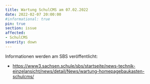 ```yaml
---
title: Wartung SchulCMS am 07.02.2022
date: 2022-02-07 20:00:00
#informational: true
pin: true
section: issue
affected:
- SchulCMS
severity: down
---
```


Informationen werden am SBS veröffentlicht:

* https://www3.sachsen.schule/sbs/startseite/news-technik-einzelansicht/news/detail/News/wartung-homepagebaukasten-schulcms/

